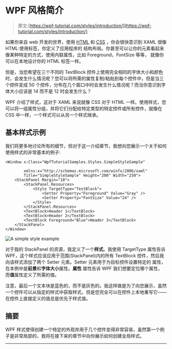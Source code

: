 # WPF 风格简介

> 原文:[https://wpf-tutorial.com/styles/introduction/](https://wpf-tutorial.com/styles/introduction/)

如果你来自 web 开发的世界，使用 [HTML](http://www.html5-tutorials.org/introduction-to-html/what-is-html/ "HTML") 和 [CSS](http://www.css3-tutorial.net/introduction/what-is-css/ "CSS3") ，你会很快意识到 XAML 很像 HTML:使用标签，你定义了应用程序的 结构布局。你甚至可以让你的元素看起来像某种特定的方式，使用内联属性，比如 Foreground，FontSize 等等， 就像你可以在本地设计你的 HTML 标签一样。

但是，当您希望在三个不同的 TextBlock 控件上使用完全相同的字体大小和颜色时，会发生什么情况呢？您可以将所需的属性复制/粘贴到每个控件中，但是当三个控件变成 50 个控件，分布在几个窗口中时会发生什么情况呢？而当你意识到字体大小应该是 14 而不是 12 时会发生什么？

WPF 介绍了样式，这对于 XAML 来说就像 CSS 对于 HTML 一样。使用样式，您可以将一组属性分组，并将它们分配给特定类型的特定控件或所有控件，就像在 CSS 中一样，一个样式可以从另一个样式继承。

## 基本样式示例

我们将更多地讨论所有的细节，但对于这一介绍章节，我想向您展示一个关于如何使用样式的非常基本的例子:

```
<Window x:Class="WpfTutorialSamples.Styles.SimpleStyleSample"

        xmlns:x="http://schemas.microsoft.com/winfx/2006/xaml"
        Title="SimpleStyleSample" Height="200" Width="250">
    <StackPanel Margin="10">
        <StackPanel.Resources>
            <Style TargetType="TextBlock">
                <Setter Property="Foreground" Value="Gray" />
                <Setter Property="FontSize" Value="24" />
            </Style>
        </StackPanel.Resources>
        <TextBlock>Header 1</TextBlock>
        <TextBlock>Header 2</TextBlock>
        <TextBlock Foreground="Blue">Header 3</TextBlock>
    </StackPanel>
</Window>
```

<input type="hidden" name="IL_IN_ARTICLE"> ![](../Images/1049995117b2a1c23d08093e8a3da63d.png "A simple style example")

对于我的 StackPanel 的资源，我定义了一个**样式**。我使用 TargetType 属性告诉 WPF，这个样式应该应用于范围(StackPanel)内的所有 TextBlock 控件，然后我向该样式添加了两个 Setter 元素。Setter 元素用于为目标控件设置特定的 属性，在本例中是**前景**和**字体大小**属性。**属性** 属性告诉 WPF 我们想要定位哪个属性，而**值**属性定义了所需的值。

注意，最后一个文本块是蓝色的，而不是灰色的。我这样做是为了向您展示，虽然一个控件可以从指定的样式中获取样式，但是您完全可以在控件上本地重写它——在控件上直接定义的值总是优先于样式值。

## 摘要

WPF 样式使得创建一个特定的外观并用于几个控件变得非常容易，虽然第一个例子是非常局部的，我将在接下来的章节中向你展示如何创建全局样式。

* * *